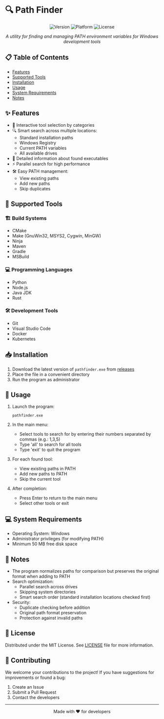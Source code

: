 # 🔍 Path Finder

<div align="center">

![Version](https://img.shields.io/badge/version-1.0.0-blue.svg)
![Platform](https://img.shields.io/badge/platform-Windows-lightgrey.svg)
![License](https://img.shields.io/badge/license-MIT-green.svg)

*A utility for finding and managing PATH environment variables for Windows development tools*
</div>

## 📋 Table of Contents
- [Features](#-features)
- [Supported Tools](#-supported-tools)
- [Installation](#-installation)
- [Usage](#-usage)
- [System Requirements](#-system-requirements)
- [Notes](#-notes)

## ✨ Features

- 🔄 Interactive tool selection by categories
- 🔍 Smart search across multiple locations:
  - Standard installation paths
  - Windows Registry
  - Current PATH variables
  - All available drives
- 📝 Detailed information about found executables
- ⚡ Parallel search for high performance
- 🛠️ Easy PATH management:
  - View existing paths
  - Add new paths
  - Skip duplicates

## 🔧 Supported Tools

### 🏗️ Build Systems
- CMake
- Make (GnuWin32, MSYS2, Cygwin, MinGW)
- Ninja
- Maven
- Gradle
- MSBuild

### 💻 Programming Languages
- Python
- Node.js
- Java JDK
- Rust

### 🛠️ Development Tools
- Git
- Visual Studio Code
- Docker
- Kubernetes

## 📥 Installation

1. Download the latest version of `pathfinder.exe` from [releases](https://github.com/mr-kotik/DevPathVariableRestorer/releases)
2. Place the file in a convenient directory
3. Run the program as administrator

## 🚀 Usage

1. Launch the program:
   ```
   pathfinder.exe
   ```

2. In the main menu:
   - Select tools to search for by entering their numbers separated by commas (e.g.: 1,3,5)
   - Type 'all' to search for all tools
   - Type 'exit' to quit the program

3. For each found tool:
   - View existing paths in PATH
   - Add new paths to PATH
   - Skip the current tool

4. After completion:
   - Press Enter to return to the main menu
   - Select other tools or exit

## 💻 System Requirements

- Operating System: Windows
- Administrator privileges (for modifying PATH)
- Minimum 50 MB free disk space

## 📝 Notes

- The program normalizes paths for comparison but preserves the original format when adding to PATH
- Search optimization:
  - Parallel search across drives
  - Skipping system directories
  - Smart search order (standard installation locations checked first)
- Security:
  - Duplicate checking before addition
  - Original path format preservation
  - Protection against invalid paths

## 📄 License

Distributed under the MIT License. See [LICENSE](LICENSE) file for more information.

## 🤝 Contributing

We welcome your contributions to the project! If you have suggestions for improvements or found a bug:

1. Create an Issue
2. Submit a Pull Request
3. Contact the developers

---
<div align="center">
Made with ❤️ for developers
</div> 